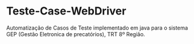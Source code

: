 # Teste-Case-WebDriver
Automatização de Casos de Teste implementado em java para o sistema GEP (Gestão Eletronica de precatórios), TRT 8º Região. 
